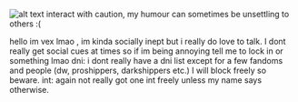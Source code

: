 ![alt text](https://ella.janitorai.com/bot-avatars/RvmHKdXkIwSDt91aaLOq0.webp?width=1200)
interact with caution, my humour can sometimes be unsettling to others :(

hello im vex lmao , im kinda socially inept but i really do love to talk. I dont really get
social cues at times so if im being annoying tell me to lock in or something lmao
dni: i dont really have a dni list except for a few fandoms and people (dw, proshippers, darkshippers etc.) I will block freely so beware.
int: again not really got one int freely unless my name says otherwise.

